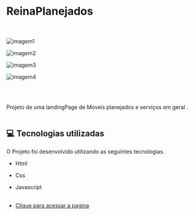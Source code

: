 # ReinaPlanejados <br/><br/>

![imagem1](https://user-images.githubusercontent.com/66651121/137937255-b7e86ddc-b62f-4274-b89d-abd6809e3c32.png)

![imagem2](https://user-images.githubusercontent.com/66651121/137937286-1c7ad385-cca4-4431-98b8-2eb0ff962c40.png)

![imagem3](https://user-images.githubusercontent.com/66651121/137937302-e6db47f7-9dad-4667-a00f-1358e5a3b92c.png)

![imagem4](https://user-images.githubusercontent.com/66651121/137937316-180320e1-d292-4d3f-ab87-cba9e1452dee.png)





 <br/><br/>



Projeto de uma landingPage de Moveis planejados e serviços em geral . <br/><br/>



## 💻 Tecnologias utilizadas

O Projeto foi desenvolvido utilizando as seguintes tecnologias.

- Html
- Css
- Javascript <br/><br/>

- [Clique para acessar a pagina](https://welton1986.github.io/Projeto_ReinaPlanejados/)
